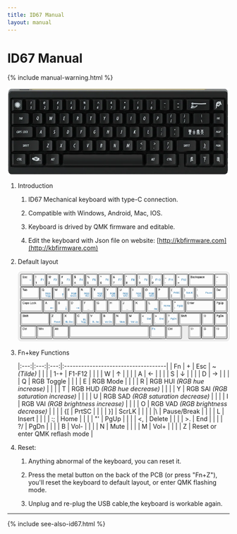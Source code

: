 ```yaml
---
title: ID67 Manual
layout: manual
---
```


# ID67 Manual

{% include manual-warning.html %}

<img src="../../assets/img/idobao-id67.png" height="200" width="auto" style="display:block;margin-left:auto;margin-right:auto;" class="d-print-none">

1.  Introduction

    1.  ID67 Mechanical keyboard with type-C connection.

    2.  Compatible with Windows, Android, Mac, IOS.

    3.  Keyboard is drived by QMK firmware and editable.

    4.  Edit the keyboard with Json file on website: [http://kbfirmware.com](http://kbfirmware.com)

2.  Default layout

    <img src="image-1.png" style="max-width: 100%;">


3.  Fn+key Functions

    |:---:|:---:|:---:|:------------------------------------|
    |  Fn |  +  | Esc | ~ *(Tilde)*                         |
    |     |     | 1-+ | F1-F12                              |
    |     |     |  W  | ↑                                   |
    |     |     |  A  | ←                                   |
    |     |     |  S  | ↓                                   |
    |     |     |  D  | →                                   |
    |     |     |  Q  | RGB Toggle                          |
    |     |     |  E  | RGB Mode                            |
    |     |     |  R  | RGB HUI *(RGB hue increase)*        |
    |     |     |  T  | RGB HUD *(RGB hue decrease)*        |
    |     |     |  Y  | RGB SAI *(RGB saturation increase)* |
    |     |     |  U  | RGB SAD *(RGB saturation decrease)* |
    |     |     |  I  | RGB VAI *(RGB brightness increase)* |
    |     |     |  O  | RGB VAD *(RGB brightness decrease)* |
    |     |     |  {[ | PrtSC                               |
    |     |     |  }] | ScrLK                               |
    |     |     |  &#124;\ | Pause/Break                    |
    |     |     |  L  | Insert                              |
    |     |     |  :; | Home                                |
    |     |     |  "' | PgUp                                |
    |     |     |  <, | Delete                              |
    |     |     |  >. | End                                 |
    |     |     |  ?/ | PgDn                                |
    |     |     |  B  | Vol-                                |
    |     |     |  N  | Mute                                |
    |     |     |  M  | Vol+                                |
    |     |     |  Z  | Reset or enter QMK reflash mode     |

4.  Reset:

    1.  Anything abnormal of the keyboard, you can reset it.

    2.  Press the metal button on the back of the PCB (or press "Fn+Z"), you'll reset the keyboard to default layout, or enter QMK flashing mode.
    
    3.  Unplug and re-plug the USB cable,the keyboard is workable again.


---

{% include see-also-id67.html %}

